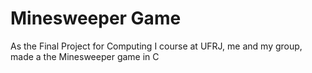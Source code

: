 # Minesweeper Game
As the Final Project for Computing I course at UFRJ, me and my group, made a the Minesweeper game in C
